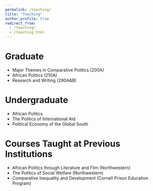 ```yaml
---
permalink: /teaching/
title: "Teaching"
author_profile: true
redirect_from: 
  - /teaching/
  - /teaching.html
---
```


# Graduate #
   * Major Themes in Comparative Politics (200A)
   * African Politics (210A)
   * Research and Writing (290A&B)

# Undergraduate #
   *  African Politics
   *  The Politics of International Aid
   *  Political Economy of the Global South

# Courses Taught at Previous Institutions # 
   *  African Politics through Literature and Film (Northwestern)
   *  The Politics of Social Welfare (Northwestern)
   *  Comparative Inequality and Development (Cornell Prison Education Program)
